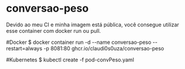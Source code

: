 # conversao-peso

Devido ao meu CI e minha imagem está pública, você consegue utilizar esse container com docker run ou pull.

#Docker
$  docker container run -d --name conversao-peso --restart=always -p 8081:80 ghcr.io/claudi0s0uza/conversao-peso

#Kubernetes
$  kubectl create -f pod-convPeso.yaml 

